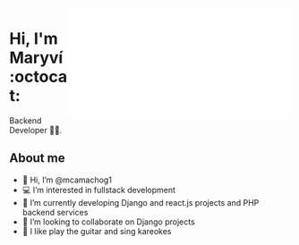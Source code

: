 

<!---
mcamachog1/mcamachog1 is a ✨ special ✨ repository because its `README.md` (this file) appears on your GitHub profile.
You can click the Preview link to take a look at your changes.
--->

<a href="https://linkedin.com/in/maryvicamacho/" target="_blank" rel="noopener noreferrer">
	<img align="right" src="https://github.com/ArielCalisaya/ArielCalisaya/blob/main/greeting.svg" width="400" height="200" alt="Click here!!!">
</a>

# Hi, I'm Maryví :octocat:

Backend Developer  :man_technologist:.

## About me 
- 👋 Hi, I’m @mcamachog1
- 💻 I’m interested in fullstack development
- 👷‍ I’m currently developing Django and react.js projects and PHP backend services
- 👀 I’m looking to collaborate on Django projects
- :musical_note: I like play the guitar and sing kareokes

